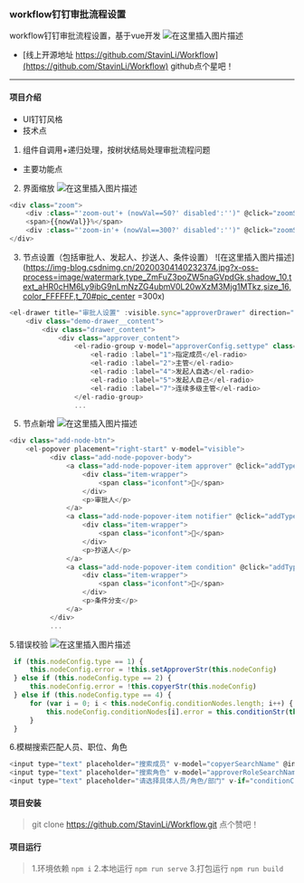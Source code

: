 

### workflow钉钉审批流程设置

workflow钉钉审批流程设置，基于vue开发
![在这里插入图片描述](https://img-blog.csdnimg.cn/20191116144905578.png?x-oss-process=image/watermark,type_ZmFuZ3poZW5naGVpdGk,shadow_10,text_aHR0cHM6Ly9ibG9nLmNzZG4ubmV0L20wXzM3Mjg1MTkz,size_16,color_FFFFFF,t_70 )
-  [线上开源地址 https://github.com/StavinLi/Workflow](https://github.com/StavinLi/Workflow) github点个星吧！
-------------------
 

#### 项目介绍
- UI钉钉风格
- 技术点
1. 组件自调用+递归处理，按树状结局处理审批流程问题
- 主要功能点
2. 界面缩放
![在这里插入图片描述](https://img-blog.csdnimg.cn/20191116145339223.jpg)
```javascript
<div class="zoom">
	<div :class="'zoom-out'+ (nowVal==50?' disabled':'')" @click="zoomSize(1)"></div>
    <span>{{nowVal}}%</span>
    <div :class="'zoom-in'+ (nowVal==300?' disabled':'')" @click="zoomSize(2)"></div>
</div>
```
3. 节点设置（包括审批人、发起人、抄送人、条件设置）
![在这里插入图片描述](https://img-blog.csdnimg.cn/20200304140232374.jpg?x-oss-process=image/watermark,type_ZmFuZ3poZW5naGVpdGk,shadow_10,text_aHR0cHM6Ly9ibG9nLmNzZG4ubmV0L20wXzM3Mjg1MTkz,size_16,color_FFFFFF,t_70#pic_center =300x)
```javascript
<el-drawer title="审批人设置" :visible.sync="approverDrawer" direction="rtl" class="set_promoter" size="550px" :before-close="saveApprover"> 
    <div class="demo-drawer__content">
        <div class="drawer_content">
            <div class="approver_content">
                <el-radio-group v-model="approverConfig.settype" class="clear" @change="changeType">
                    <el-radio :label="1">指定成员</el-radio>
                    <el-radio :label="2">主管</el-radio>
                    <el-radio :label="4">发起人自选</el-radio>
                    <el-radio :label="5">发起人自己</el-radio>
                    <el-radio :label="7">连续多级主管</el-radio>
                </el-radio-group>
                ...
```
5. 节点新增
![在这里插入图片描述](https://img-blog.csdnimg.cn/20191116145355289.png)
```javascript
<div class="add-node-btn">
    <el-popover placement="right-start" v-model="visible">
          <div class="add-node-popover-body">
              <a class="add-node-popover-item approver" @click="addType(1)">
                  <div class="item-wrapper">
                      <span class="iconfont"></span>
                  </div>
                  <p>审批人</p>
              </a>
              <a class="add-node-popover-item notifier" @click="addType(2)">
                  <div class="item-wrapper">
                      <span class="iconfont"></span>
                  </div>
                  <p>抄送人</p>
              </a>
              <a class="add-node-popover-item condition" @click="addType(4)">
                  <div class="item-wrapper">
                      <span class="iconfont"></span>
                  </div>
                  <p>条件分支</p>
              </a>
          </div>
          ...
```
5.错误校验
![在这里插入图片描述](https://img-blog.csdnimg.cn/20200304140011896.jpg?x-oss-process=image/watermark,type_ZmFuZ3poZW5naGVpdGk,shadow_10,text_aHR0cHM6Ly9ibG9nLmNzZG4ubmV0L20wXzM3Mjg1MTkz,size_16,color_FFFFFF,t_70)
```javascript
 if (this.nodeConfig.type == 1) {
     this.nodeConfig.error = !this.setApproverStr(this.nodeConfig)
 } else if (this.nodeConfig.type == 2) {
     this.nodeConfig.error = !this.copyerStr(this.nodeConfig)
 } else if (this.nodeConfig.type == 4) {
     for (var i = 0; i < this.nodeConfig.conditionNodes.length; i++) {
         this.nodeConfig.conditionNodes[i].error = this.conditionStr(this.nodeConfig.conditionNodes[i], i) == "请设置条件" && i != this.nodeConfig.conditionNodes.length - 1
     }
 }
```
6.模糊搜索匹配人员、职位、角色
```javascript
<input type="text" placeholder="搜索成员" v-model="copyerSearchName" @input="getDebounceData($event,activeName)">
<input type="text" placeholder="搜索角色" v-model="approverRoleSearchName" @input="getDebounceData($event,2)">
<input type="text" placeholder="请选择具体人员/角色/部门" v-if="conditionConfig.nodeUserList.length == 0" @click="addConditionRole">
```
#### 项目安装

> git clone https://github.com/StavinLi/Workflow.git 点个赞吧！

#### 项目运行
> 1.环境依赖  `npm i`
> 2.本地运行 `npm run serve` 
> 3.打包运行 `npm run build` 
